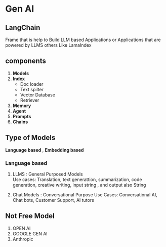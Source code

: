 # Gen AI

##  LangChain  
Frame that is help to Build LLM based Applications or Applications that are powered by LLMS others Like LamaIndex

## components  
1) **Models**  
2) **Index**  
    - Doc loader   
    - Text spilter   
    - Vector Database   
    - Retriever      
3) **Memory** 
4) **Agent**  
5) **Prompts**
6) **Chains**

## Type of Models 
**Language based** , **Embedding based**  

### Language based
1) LLMS : General Purposed Models  
  Use cases: Translation, text generattion, summarization, code generation,   creative writing,
  input string , and output also String

2) Chat Models : Conversational Purpose 
   Use Cases: Conversational AI, Chat bots, Customer Support, AI tutors


## Not Free Model
1)  OPEN AI
2)  GOOGLE GEN AI  
3) Anthropic  
